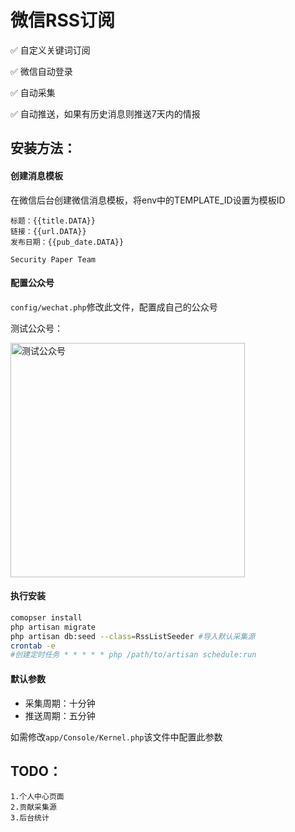 # 微信RSS订阅

✅ 自定义关键词订阅

✅ 微信自动登录

✅ 自动采集

✅ 自动推送，如果有历史消息则推送7天内的情报
## 安装方法：

#### 创建消息模板
在微信后台创建微信消息模板，将env中的TEMPLATE_ID设置为模板ID
```
标题：{{title.DATA}} 
链接：{{url.DATA}} 
发布日期：{{pub_date.DATA}} 

Security Paper Team
```

#### 配置公众号
`config/wechat.php`修改此文件，配置成自己的公众号

测试公众号：

<img src="https://github.com/Nash-x9/wechat_rss/raw/master/0.jpeg" width="375" alt="测试公众号"/>

#### 执行安装
```bash
comopser install
php artisan migrate
php artisan db:seed --class=RssListSeeder #导入默认采集源
crontab -e
#创建定时任务 * * * * * php /path/to/artisan schedule:run
```

#### 默认参数
 - 采集周期：十分钟
 - 推送周期：五分钟
 
 如需修改`app/Console/Kernel.php`该文件中配置此参数
 
## TODO：
    1.个人中心页面
    2.贡献采集源
    3.后台统计

